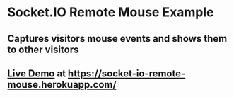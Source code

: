 # Socket.IO Remote Mouse Example
## Captures visitors mouse events and shows them to other visitors

## [Live Demo](https://socket-io-remote-mouse.herokuapp.com/) at https://socket-io-remote-mouse.herokuapp.com/
